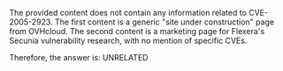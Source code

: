The provided content does not contain any information related to CVE-2005-2923. The first content is a generic "site under construction" page from OVHcloud. The second content is a marketing page for Flexera's Secunia vulnerability research, with no mention of specific CVEs.

Therefore, the answer is: UNRELATED